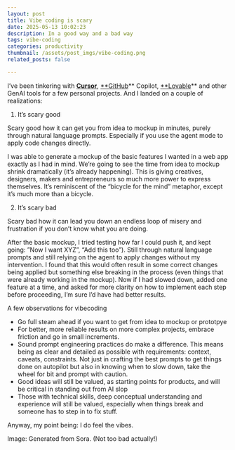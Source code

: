 ```yaml
---
layout: post
title: Vibe coding is scary
date: 2025-05-13 10:02:23
description: In a good way and a bad way
tags: vibe-coding
categories: productivity
thumbnail: /assets/post_imgs/vibe-coding.png
related_posts: false

---
```

I’ve been tinkering with [**Cursor**](https://www.cursor.com/), [**GitHub](https://github.com/features/copilot)** Copilot, [**Lovable](https://lovable.dev/)** and other GenAI tools for a few personal projects.  And I landed on a couple of realizations:

1. It’s scary good

Scary good how it can get you from idea to mockup in minutes, purely through natural language prompts. Especially if you use the agent mode to apply code changes directly.

I was able to generate a mockup of the basic features I wanted in a web app exactly as I had in mind. We’re going to see the time from idea to mockup shrink dramatically (it’s already happening). This is giving creatives, designers, makers and entrepreneurs so much more power to express themselves. It’s reminiscent of the “bicycle for the mind” metaphor, except it’s much more than a bicycle.

2. It’s scary bad

Scary bad how it can lead you down an endless loop of misery and frustration if you don’t know what you are doing.

After the basic mockup, I tried testing how far I could push it, and kept going: ”Now I want XYZ”, “Add this too”). Still through natural language prompts and still relying on the agent to apply changes without my intervention. I found that this would often result in some correct changes being applied but something else breaking in the process (even things that were already working in the mockup). Now if I had slowed down, added one feature at a time, and asked for more clarity on how to implement each step before proceeding, I’m sure I’d have had better results.

A few observations for vibecoding

- Go full steam ahead if you want to get from idea to mockup or prototpye
- For better, more reliable results on more complex projects, embrace friction and go in small increments.
- Sound prompt engineering practices do make a difference. This means being as clear and detailed as possible with requirements: context, caveats, constraints. Not just in crafting the best prompts to get things done on autopilot but also in knowing when to slow down, take the wheel for bit and prompt with caution.
- Good ideas will still be valued, as starting points for products, and will be critical in standing out from AI slop
- Those with technical skills, deep conceptual understanding and experience will still be valued, especially when things break and someone has to step in to fix stuff.

Anyway, my point being: I do feel the vibes.

Image: Generated from Sora. (Not too bad actually!)